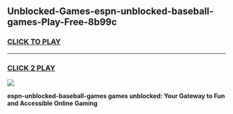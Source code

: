 
## Unblocked-Games-espn-unblocked-baseball-games-Play-Free-8b99c
<h3>
<a href="https://premium76.site?title=espn-unblocked-baseball-games&ref=23A">CLICK TO PLAY</a></h3>
<hr>

<h3>
<a href="https://premium76.site?title=espn-unblocked-baseball-games&ref=23A">CLICK 2 PLAY</a>
  
</h3>

<a href="https://premium76.site?title=espn-unblocked-baseball-games&ref=23A"><img src="https://clearcache.store/games.png"></a>


**espn-unblocked-baseball-games games unblocked: Your Gateway to Fun and Accessible Online Gaming**
